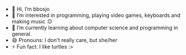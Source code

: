 - 👋 Hi, I’m bbosjo
- 👀 I’m interested in programming, playing video games, keyboards and making music :D
- 🌱 I’m currently learning about computer science and programming in general.
- 😄 Pronouns: I don't really care, but she/her
- ⚡ Fun fact: I like turtles :>

<!---
bbosjo/bbosjo is a ✨ special ✨ repository because its `README.md` (this file) appears on your GitHub profile.
You can click the Preview link to take a look at your changes.
--->
